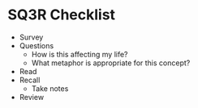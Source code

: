 # SQ3R Checklist

- Survey
- Questions
  - How is this affecting my life?
  - What metaphor is appropriate for this concept?
- Read
- Recall
  - Take notes
- Review
